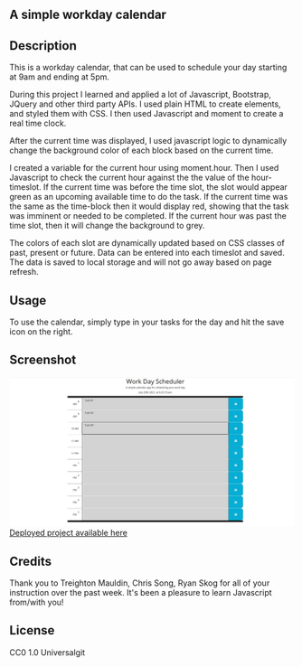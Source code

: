 ## A simple workday calendar
## Description
This is a workday calendar, that can be used to schedule your day starting at 9am and ending at 5pm.

During this project I learned and applied a lot of Javascript, Bootstrap, JQuery and other third party APIs. I used plain HTML to create elements, and styled them with CSS. I then used Javascript and moment to create a real time clock.

After the current time was displayed, I used javascript logic to dynamically change the background color of each block based on the current time.

I created a variable for the current hour using moment.hour. Then I used Javascript to check the current hour against the the value of the hour-timeslot. If the current time was before the time slot, the slot would appear green as an upcoming available time to do the task. If the current time was the same as the time-block then it would display red, showing that the task was imminent or needed to be completed. If the current hour was past the time slot, then it will change the background to grey.

The colors of each slot are dynamically updated based on CSS classes of past, present or future. Data can be entered into each timeslot and saved. The data is saved to local storage and will not go away based on page refresh.
## Usage
To use the calendar, simply type in your tasks for the day and hit the save icon on the right.
## Screenshot
![project](https://github.com/mrogers23458/Work-Day-Calendar/blob/master/Assets/WorkdayReadmeSS.jpg)
[Deployed project available here](https://mrogers23458.github.io/Work-Day-Calendar/)
## Credits

Thank you to Treighton Mauldin, Chris Song, Ryan Skog for all of your instruction over the past week. It's been a pleasure to learn Javascript from/with you!
## License

CC0 1.0 Universalgit